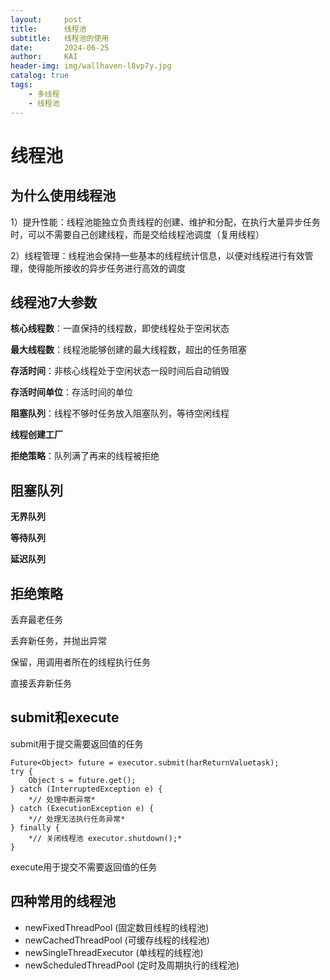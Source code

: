 ```yaml
---
layout:     post
title:      线程池
subtitle:   线程池的使用
date:       2024-06-25
author:     KAI
header-img: img/wallhaven-l8vp7y.jpg
catalog: true
tags:
    - 多线程
    - 线程池
---
```

# 线程池

## 为什么使用线程池

1）提升性能：线程池能独立负责线程的创建、维护和分配，在执行大量异步任务时，可以不需要自己创建线程，而是交给线程池调度（复用线程）

 2）线程管理：线程池会保持一些基本的线程统计信息，以便对线程进行有效管理，使得能所接收的异步任务进行高效的调度

## 线程池7大参数

**核心线程数**：一直保持的线程数，即使线程处于空闲状态

**最大线程数**：线程池能够创建的最大线程数，超出的任务阻塞

**存活时间**：非核心线程处于空闲状态一段时间后自动销毁

**存活时间单位**：存活时间的单位

**阻塞队列**：线程不够时任务放入阻塞队列，等待空闲线程

**线程创建工厂**

**拒绝策略**：队列满了再来的线程被拒绝

## 阻塞队列

**无界队列**

**等待队列**

**延迟队列**

## 拒绝策略

丢弃最老任务

丢弃新任务，并抛出异常

保留，用调用者所在的线程执行任务

直接丢弃新任务

## submit和execute

submit用于提交需要返回值的任务

```
Future<Object> future = executor.submit(harReturnValuetask); 
try { 
	Object s = future.get(); 
} catch (InterruptedException e) { 
	*// 处理中断异常* 
} catch (ExecutionException e) { 
	*// 处理无法执行任务异常* 
} finally { 
	*// 关闭线程池 executor.shutdown();*
}
```

execute用于提交不需要返回值的任务

## 四种常用的线程池

- newFixedThreadPool (固定数目线程的线程池)
- newCachedThreadPool (可缓存线程的线程池)
- newSingleThreadExecutor (单线程的线程池)
- newScheduledThreadPool (定时及周期执行的线程池)